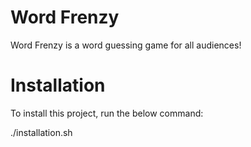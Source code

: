 # Word Frenzy

Word Frenzy is a word guessing game for all audiences! 

# Installation

To install this project, run the below command:

./installation.sh
